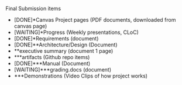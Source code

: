 Final Submission items
- [DONE]*Canvas Project pages (PDF documents, downloaded from canvas page)
- [WAITING]*Progress (Weekly presentations, CLoC)
- [DONE]*Requirements (document)
- [DONE]**Architecture/Design (Document)
- **executive summary (document 1 page)
- ***artifacts (Github repo items)
- [DONE]***Manual (Document)
- [WAITING]***grading.docs (document)
- ***Demonstrations (Video Clips of how project works)